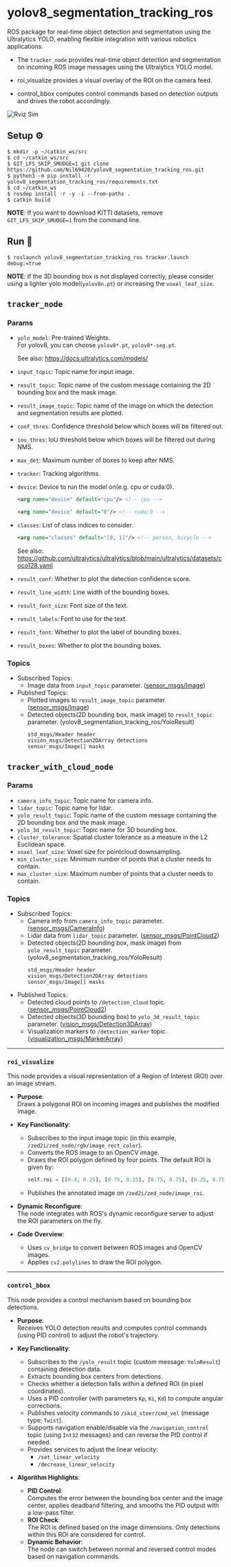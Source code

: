 # yolov8_segmentation_tracking_ros 
ROS package for real-time object detection and segmentation using the Ultralytics YOLO, enabling flexible integration with various robotics applications.

- The `tracker_node` provides real-time object detection and segmentation on incoming ROS image messages using the Ultralytics YOLO model.

- roi_visualize provides a visual overlay of the ROI on the camera feed.

- control_bbox computes control commands based on detection outputs and drives the robot accordingly.

![Rviz Sim](misc/output.gif)

## Setup ⚙
```
$ mkdir -p ~/catkin_ws/src
$ cd ~/catkin_ws/src
$ GIT_LFS_SKIP_SMUDGE=1 git clone https://github.com/Nil69420/yolov8_segmentation_tracking_ros.git
$ python3 -m pip install -r yolov8_segmentation_tracking_ros/requirements.txt
$ cd ~/catkin_ws
$ rosdep install -r -y -i --from-paths .
$ catkin build
```
**NOTE**: If you want to download KITTI datasets, remove `GIT_LFS_SKIP_SMUDGE=1` from the command line.
## Run 🚀

```
$ roslaunch yolov8_segmentation_tracking_ros tracker.launch debug:=true
```
**NOTE**: If the 3D bounding box is not displayed correctly, please consider using a lighter yolo model(`yolov8n.pt`) or increasing the `voxel_leaf_size`.

## `tracker_node`
### Params
- `yolo_model`: Pre-trained Weights.  
For yolov8, you can choose `yolov8*.pt`, `yolov8*-seg.pt`.

  
  See also: https://docs.ultralytics.com/models/
- `input_topic`: Topic name for input image.
- `result_topic`: Topic name of the custom message containing the 2D bounding box and the mask image.
- `result_image_topic`: Topic name of the image on which the detection and segmentation results are plotted.
- `conf_thres`: Confidence threshold below which boxes will be filtered out.
- `iou_thres`: IoU threshold below which boxes will be filtered out during NMS.
- `max_det`: Maximum number of boxes to keep after NMS.
- `tracker`: Tracking algorithms.
- `device`: Device to run the model on(e.g. cpu or cuda:0).
  ```xml
  <arg name="device" default="cpu"/> <!-- cpu -->
  ```
  ```xml
  <arg name="device" default="0"/> <!-- cuda:0 -->
  ```
- `classes`: List of class indices to consider.
  ```xml
  <arg name="classes" default="[0, 1]"/> <!-- person, bicycle -->
  ```
  See also: https://github.com/ultralytics/ultralytics/blob/main/ultralytics/datasets/coco128.yaml 
- `result_conf`:  Whether to plot the detection confidence score.
- `result_line_width`: Line width of the bounding boxes.
- `result_font_size`: Font size of the text.
- `result_labels`: Font to use for the text.
- `result_font`: Whether to plot the label of bounding boxes.
- `result_boxes`: Whether to plot the bounding boxes.
### Topics
- Subscribed Topics:
  - Image data from `input_topic` parameter. ([sensor_msgs/Image](https://docs.ros.org/en/api/sensor_msgs/html/msg/Image.html))
- Published Topics:
  - Plotted images to `result_image_topic` parameter. ([sensor_msgs/Image](https://docs.ros.org/en/api/sensor_msgs/html/msg/Image.html))
  - Detected objects(2D bounding box, mask image) to `result_topic` parameter. (yolov8_segmentation_tracking_ros/YoloResult)
    ```
    std_msgs/Header header
    vision_msgs/Detection2DArray detections
    sensor_msgs/Image[] masks
    ```
## `tracker_with_cloud_node`
### Params
- `camera_info_topic`: Topic name for camera info.
- `lidar_topic`: Topic name for lidar.
- `yolo_result_topic`: Topic name of the custom message containing the 2D bounding box and the mask image.
- `yolo_3d_result_topic`: Topic name for 3D bounding box.
- `cluster_tolerance`: Spatial cluster tolerance as a measure in the L2 Euclidean space.
- `voxel_leaf_size`: Voxel size for pointcloud downsampling.
- `min_cluster_size`: Minimum number of points that a cluster needs to contain.
- `max_cluster_size`: Maximum number of points that a cluster needs to contain.
### Topics
- Subscribed Topics:
  - Camera info from `camera_info_topic` parameter. ([sensor_msgs/CameraInfo](https://docs.ros.org/en/api/sensor_msgs/html/msg/CameraInfo.html))
  - Lidar data from `lidar_topic` parameter. ([sensor_msgs/PointCloud2](https://docs.ros.org/en/api/sensor_msgs/html/msg/PointCloud2.html))
  - Detected objects(2D bounding box, mask image) from `yolo_result_topic` parameter. (yolov8_segmentation_tracking_ros/YoloResult)
    ```
    std_msgs/Header header
    vision_msgs/Detection2DArray detections
    sensor_msgs/Image[] masks
    ```
- Published Topics:
  - Detected cloud points to `/detection_cloud` topic. ([sensor_msgs/PointCloud2](https://docs.ros.org/en/api/sensor_msgs/html/msg/PointCloud2.html))
  - Detected objects(3D bounding box) to `yolo_3d_result_topic` parameter. ([vision_msgs/Detection3DArray](http://docs.ros.org/en/lunar/api/vision_msgs/html/msg/Detection3DArray.html))
  - Visualization markers to `/detection_marker` topic. ([visualization_msgs/MarkerArray](https://docs.ros.org/en/api/visualization_msgs/html/msg/MarkerArray.html))

---
### `roi_visualize`

This node provides a visual representation of a Region of Interest (ROI) over an image stream.

- **Purpose**:  
  Draws a polygonal ROI on incoming images and publishes the modified image.

- **Key Functionality**:
  - Subscribes to the input image topic (in this example, `/zed2i/zed_node/rgb/image_rect_color`).
  - Converts the ROS image to an OpenCV image.
  - Draws the ROI polygon defined by four points. The default ROI is given by:
    ```python
    self.roi = [[0.4, 0.25], [0.75, 0.25], [0.75, 0.75], [0.25, 0.75]]
    ```
  - Publishes the annotated image on `/zed2i/zed_node/image_roi`.

- **Dynamic Reconfigure**:  
  The node integrates with ROS's dynamic reconfigure server to adjust the ROI parameters on the fly.

- **Code Overview**:
  - Uses `cv_bridge` to convert between ROS images and OpenCV images.
  - Applies `cv2.polylines` to draw the ROI polygon.

---
### `control_bbox`

This node provides a control mechanism based on bounding box detections.

- **Purpose**:  
  Receives YOLO detection results and computes control commands (using PID control) to adjust the robot's trajectory.

- **Key Functionality**:
  - Subscribes to the `/yolo_result` topic (custom message: `YoloResult`) containing detection data.
  - Extracts bounding box centers from detections.
  - Checks whether a detection falls within a defined ROI (in pixel coordinates).
  - Uses a PID controller (with parameters `Kp`, `Ki`, `Kd`) to compute angular corrections.
  - Publishes velocity commands to `/skid_steer/cmd_vel` (message type: `Twist`).
  - Supports navigation enable/disable via the `/navigation_control` topic (using `Int32` messages) and can reverse the PID control if needed.
  - Provides services to adjust the linear velocity:
    - `/set_linear_velocity`
    - `/decrease_linear_velocity`

- **Algorithm Highlights**:
  - **PID Control**:  
    Computes the error between the bounding box center and the image center, applies deadband filtering, and smooths the PID output with a low-pass filter.
  - **ROI Check**:  
    The ROI is defined based on the image dimensions. Only detections within this ROI are considered for control.
  - **Dynamic Behavior**:  
    The node can switch between normal and reversed control modes based on navigation commands.
